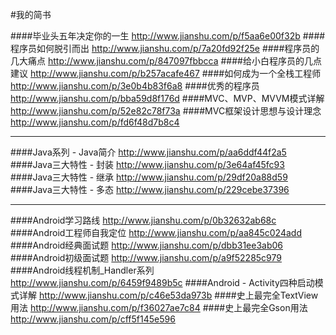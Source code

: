 #我的简书

####毕业头五年决定你的一生  <http://www.jianshu.com/p/f5aa6e00f32b>
####程序员如何脱引而出 <http://www.jianshu.com/p/7a20fd92f25e>
####程序员的几大痛点 <http://www.jianshu.com/p/847097fbbcca>
####给小白程序员的几点建议 <http://www.jianshu.com/p/b257acafe467>
####如何成为一个全栈工程师 <http://www.jianshu.com/p/3e0b4b83f6a8>
####优秀的程序员  <http://www.jianshu.com/p/bba59d8f176d>
####MVC、MVP、MVVM模式详解  <http://www.jianshu.com/p/52e82c78f73a>
####MVC框架设计思想与设计理念   <http://www.jianshu.com/p/fd6f48d7b8c4>

---
####Java系列 - Java简介 <http://www.jianshu.com/p/aa6ddf44f2a5>
####Java三大特性 - 封装 <http://www.jianshu.com/p/3e64af45fc93>
####Java三大特性 - 继承 <http://www.jianshu.com/p/29df20a88d59>
####Java三大特性 - 多态 <http://www.jianshu.com/p/229cebe37396>

---
####Android学习路线 <http://www.jianshu.com/p/0b32632ab68c>
####Android工程师自我定位 <http://www.jianshu.com/p/aa845c024add>
####Android经典面试题 <http://www.jianshu.com/p/dbb31ee3ab06>
####Android初级面试题 <http://www.jianshu.com/p/a9f52285c979>
####Android线程机制_Handler系列  <http://www.jianshu.com/p/6459f9489b5c>
####Android - Activity四种启动模式详解  <http://www.jianshu.com/p/c46e53da973b>
####史上最完全TextView用法  <http://www.jianshu.com/p/f36027ae7c84>
####史上最完全Gson用法  <http://www.jianshu.com/p/cff5f145e596>

